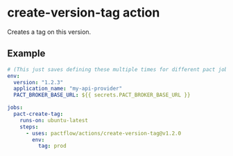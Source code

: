 # create-version-tag action

Creates a tag on this version.

## Example

```yaml
# (This just saves defining these multiple times for different pact jobs)
env:
  version: "1.2.3"
  application_name: "my-api-provider"
  PACT_BROKER_BASE_URL: ${{ secrets.PACT_BROKER_BASE_URL }}

jobs:
  pact-create-tag:
    runs-on: ubuntu-latest
    steps:
      - uses: pactflow/actions/create-version-tag@v1.2.0
        env:
          tag: prod
```
